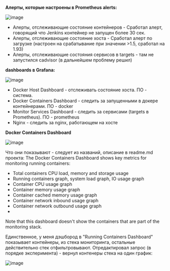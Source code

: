 **Алерты, которые настроены в Prometheus alerts:**

![image](https://user-images.githubusercontent.com/6259198/175782547-2ecee917-e2fc-4522-bb02-2cf9fcb3b3a0.png)

- Алерты, отслеживающие состояние контейнеров - Сработал алерт, говорящий что Jenkins контейнер не запущен более 30 сек.
- Алерты, отслеживающие состояние хоста - Сработал алерт по загрузке (настроен на срабатывание при значении >1.5, сработал на 1.93)
- Алерты, отслеживающие состояния сервисов в targets - там не запустился cadvisor (в дальнейшем проблему решил)

**dashboards в Grafana:**

![image](https://user-images.githubusercontent.com/6259198/175783608-e1e6cb54-0a3e-4791-8156-199561f94573.png)

- Docker Host Dashboard - отслеживать состояние хоста. ПО - система.
- Docker Containers Dashboard - следить за запущенными в докере контейнерами. ПО - docker
- Monitor Services Dashboard - следить за сервисами (targets в Prometheus). ПО - prometheus
- Nginx - следить за nginx, работающем на хосте

**Docker Containers Dashboard**

![image](https://user-images.githubusercontent.com/6259198/175807534-71d7cb06-a9ea-4940-bb5b-cdfd0c0cf578.png)

Что они показывают - следует из названий, описание в readme.md проекта:
The Docker Containers Dashboard shows key metrics for monitoring running containers:

- Total containers CPU load, memory and storage usage
- Running containers graph, system load graph, IO usage graph
- Container CPU usage graph
- Container memory usage graph
- Container cached memory usage graph
- Container network inbound usage graph
- Container network outbound usage graph
- 
Note that this dashboard doesn't show the containers that are part of the monitoring stack.

Единственное, у меня дэшбород в "Running Containers Dashboard" показывает контейнеры, из стека мониторинга, остальные действительно стек отфильтровывают. Отредактировал запрос (в порядке эксперимента) - вернул контенеры стека на один график:

![image](https://user-images.githubusercontent.com/6259198/175808649-a720b53f-b834-4d0b-8b9c-901a4a3a0673.png)
